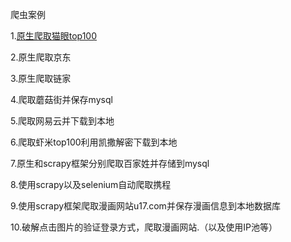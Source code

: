 爬虫案例

1.[原生爬取猫眼top100](maoyan.py)

2.原生爬取京东

3.原生爬取链家

4.爬取蘑菇街并保存mysql

5.爬取网易云并下载到本地

6.爬取虾米top100利用凯撒解密下载到本地

7.原生和scrapy框架分别爬取百家姓并存储到mysql

8.使用scrapy以及selenium自动爬取携程

9.使用scrapy框架爬取漫画网站u17.com并保存漫画信息到本地数据库

10.破解点击图片的验证登录方式，爬取漫画网站.（以及使用IP池等）